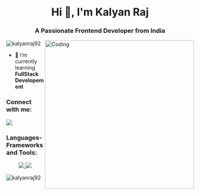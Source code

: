 
<h1 align="center">Hi 👋, I'm Kalyan Raj</h1>
<h3 align="center">A Passionate Frontend Developer from India</h3>
<img align="right" width="400" alt="Coding" src="https://camo.githubusercontent.com/190338430fb2eca4d172a1987205c5e073b2de72db46cb4ed12cf1c2fa32041a/68747470733a2f2f6d656469612e67697068792e636f6d2f6d656469612f645765734263544c61766b5a754733354d492f67697068792e676966"/>

<p align="left"> <img src="https://komarev.com/ghpvc/?username=kalyanraj92&label=Profile%20views&color=0e75b6&style=flat" alt="kalyanraj92" /> </p>

- 🌱 I’m currently learning **FullStack Developement**

<h3 align="left">Connect with me:</h3>
<p align="left">
<a href="https://linkedin.com/in/kalyanraj-burri" target="_blank"><img src="https://img.shields.io/badge/LinkedIn-0077B5?style=for-the-badge&logo=linkedin&logoColor=white"/></a></p>

<h3 align="left">Languages-Frameworks and Tools:</h3>
<p align="center">
  <a href="https://skillicons.dev">
    <img src="https://skillicons.dev/icons?i=html,css,bootstrap,js,react" />
    <img src="https://skillicons.dev/icons?i=py,nodejs,express,sqlite,git" />
  </a>
</p>


<p><img align="center" src="https://github-readme-stats.vercel.app/api/top-langs?username=kalyanraj92&show_icons=true&locale=en&layout=compact" alt="kalyanraj92" /></p>

